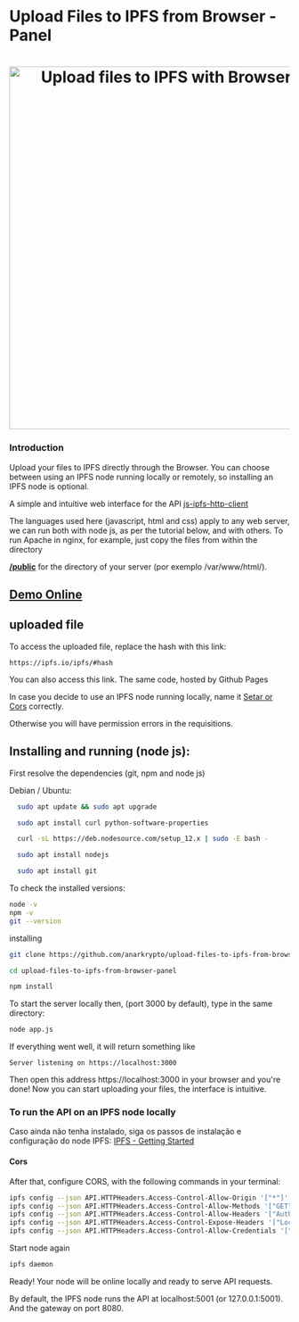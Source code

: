 # Upload Files to IPFS from Browser - Panel

<h1 align="center">
  <img width="650px" src="https://raw.githubusercontent.com/anarkrypto/upload-files-to-ipfs-from-browser-panel/master/public/img/preview.png" alt="Upload files to IPFS with Browser - Panel" />
</h1>


<h3>Introduction</h3>

Upload your files to IPFS directly through the Browser.
You can choose between using an IPFS node running locally or remotely, so installing an IPFS node is optional.

A simple and intuitive web interface for the API [js-ipfs-http-client](https://github.com/ipfs/js-ipfs-http-client)

The languages used here (javascript, html and css) apply to any web server, we can run both with node js, as per the tutorial below, and with others.
To run Apache in nginx, for example, just copy the files from within the directory

[<strong>/public</strong>](https://github.com/anarkrypto/upload-files-to-ipfs-from-browser-panel/tree/master/public") for the directory of your server (por exemplo /var/www/html/).

  [<h2>Demo Online</h2>](https://anarkrypto.github.io/upload-files-to-ipfs-from-browser-panel/public)
  
## uploaded file

To access the uploaded file, replace the hash with this link:
```
https://ipfs.io/ipfs/#hash
```
  
You can also access this link. The same code, hosted by Github Pages

In case you decide to use an IPFS node running locally, name it [Setar or Cors](#Cors) correctly.

Otherwise you will have permission errors in the requisitions.

## Installing and running (node js):

First resolve the dependencies (git, npm and node js)

Debian / Ubuntu:
```bash
  sudo apt update && sudo apt upgrade

  sudo apt install curl python-software-properties

  curl -sL https://deb.nodesource.com/setup_12.x | sudo -E bash -

  sudo apt install nodejs

  sudo apt install git
```

To check the installed versions:
```bash
node -v
npm -v
git --version
```

installing

```bash
git clone https://github.com/anarkrypto/upload-files-to-ipfs-from-browser-panel.git

cd upload-files-to-ipfs-from-browser-panel

npm install
```


To start the server locally then, (port 3000 by default), type in the same directory:

```bash
node app.js
```

If everything went well, it will return something like

``` Server listening on https://localhost:3000 ```

Then open this address https://localhost:3000 in your browser and you're done! Now you can start uploading your files, the interface is intuitive.

### To run the API on an IPFS node locally


Caso ainda não tenha instalado, siga os passos de instalação e configuração do node IPFS: [IPFS - Getting Started](https://ipfs.io/ipfs/Qme5m1hmmMbjdzcDeUC2LtHZxAABYtdmq5mBpvtBsC8VL5/docs/getting-started/)

#### Cors
After that, configure CORS, with the following commands in your terminal:

```bash
ipfs config --json API.HTTPHeaders.Access-Control-Allow-Origin '["*"]'
ipfs config --json API.HTTPHeaders.Access-Control-Allow-Methods '["GET", "POST"]'
ipfs config --json API.HTTPHeaders.Access-Control-Allow-Headers '["Authorization"]'
ipfs config --json API.HTTPHeaders.Access-Control-Expose-Headers '["Location"]'
ipfs config --json API.HTTPHeaders.Access-Control-Allow-Credentials '["true"]'
```

Start node again
```bash
ipfs daemon 
```

Ready! Your node will be online locally and ready to serve API requests.

By default, the IPFS node runs the API at localhost:5001 (or 127.0.0.1:5001). And the gateway on port 8080.
